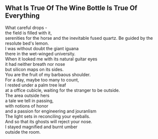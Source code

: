 What Is True Of The Wine Bottle Is True Of Everything
-----------------------------------------------------
What careful drops -  
the field is filled with it,  
serenities for the horse and the inevitable fused quartz. Be guided by the resolute bed's lemon.  
I was without doubt the giant iguana  
there in the wet-winged university.  
When it looked me with its natural guitar eyes  
it had neither breath nor nose  
but silicon maps on its sides.  
You are the fruit of my barbaous shoulder.  
For a day, maybe too many to count,  
I rested under a palm tree leaf  
at a office cubicle, waiting for the stranger to be outside.  
The area outside hers  
a tale we tell in passing,  
with notions of honor  
and a passion for engineering and jouranlism  
The light sets in reconciling your eyeballs.  
And so that its ghosts will reject your nose.  
I stayed magnified and burnt umber  
outside the room.  
